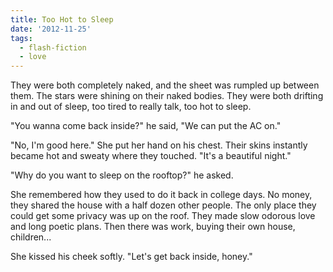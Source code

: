 ```yaml
---
title: Too Hot to Sleep
date: '2012-11-25'
tags:
  - flash-fiction
  - love
---
```


They were both completely naked, and the sheet was rumpled up between them. The
stars were shining on their naked bodies. They were both drifting in and out of
sleep, too tired to really talk, too hot to sleep.

<!-- truncate -->

"You wanna come back inside?" he said, "We can put the AC on."

"No, I'm good here." She put her hand on his chest. Their skins instantly became
hot and sweaty where they touched. "It's a beautiful night."

"Why do you want to sleep on the rooftop?" he asked.

She remembered how they used to do it back in college days. No money, they
shared the house with a half dozen other people. The only place they could get
some privacy was up on the roof. They made slow odorous love and long poetic
plans. Then there was work, buying their own house, children...

She kissed his cheek softly. "Let's get back inside, honey."
